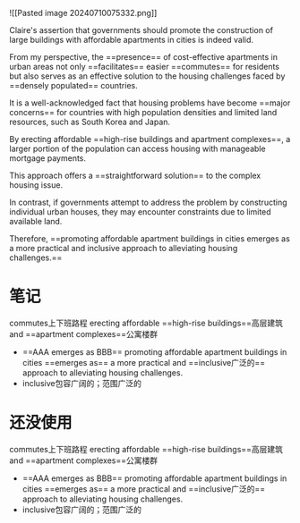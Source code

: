 ![[Pasted image 20240710075332.png]]

Claire's assertion that governments should promote the construction of large buildings with affordable apartments in cities is indeed valid. 

From my perspective, the ==presence== of cost-effective apartments in urban areas not only ==facilitates== easier ==commutes== for residents but also serves as an effective solution to the housing challenges faced by ==densely populated== countries. 

It is a well-acknowledged fact that housing problems have become ==major concerns== for countries with high population densities and limited land resources, such as South Korea and Japan. 

By erecting affordable ==high-rise buildings and apartment complexes==, a larger portion of the population can access housing with manageable mortgage payments. 

This approach offers a ==straightforward solution== to the complex housing issue. 

In contrast, if governments attempt to address the problem by constructing individual urban houses, they may encounter constraints due to limited available land.

Therefore, ==promoting affordable apartment buildings in cities emerges as a more practical and inclusive approach to alleviating housing challenges.==
# 笔记
commutes上下班路程
erecting affordable ==high-rise buildings==高层建筑 and ==apartment complexes==公寓楼群
+ ==AAA emerges as BBB==
promoting affordable apartment buildings in cities ==emerges as== a more practical and ==inclusive广泛的== approach to alleviating housing challenges.
+ inclusive包容广阔的；范围广泛的
# 还没使用
commutes上下班路程
erecting affordable ==high-rise buildings==高层建筑 and ==apartment complexes==公寓楼群
+ ==AAA emerges as BBB==
promoting affordable apartment buildings in cities ==emerges as== a more practical and ==inclusive广泛的== approach to alleviating housing challenges.
+ inclusive包容广阔的；范围广泛的
